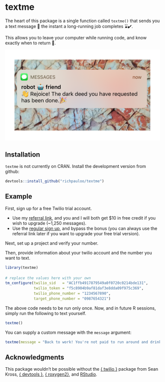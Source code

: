 
<!-- README.md is generated from README.Rmd. Please edit that file -->

# textme

<!-- badges: start -->

<!-- badges: end -->

The heart of this package is a single function called `textme()` that
sends you a text message 📱 the instant a long-running job completes ⌛✔️.

This allows you to leave your computer while running code, and know
exactly when to return 🎉.

![](https://github.com/richpauloo/junkyard/blob/master/img/textme.png?raw=true)

## Installation

<!-- You can install the released version of textme from [CRAN](https://CRAN.R-project.org) with: -->

<!-- ``` r -->

<!-- install.packages("textme") -->

<!-- ``` -->

`textme` is not currently on CRAN. Install the development version from
github:

``` r
devtools::install_github("richpauloo/textme")
```

## Example

First, sign up for a free Twilio trial account.

  - Use my [referral link](https://www.twilio.com/referral/rIaK9w), and
    you and I will both get $10 in free credit if you wish to upgrade
    (\~1,250 messages).  
  - Use the [regular sign up](https://www.twilio.com/), and bypass the
    bonus (you can always use the referral link later if you want to
    upgrade your free trial version).

Next, set up a project and verify your number.

Then, provide information about your twilio account and the number you
want to text.

``` r
library(textme)

# replace the values here with your own
tm_configure(twilio_sid   = "AC1ffb4917879549a0f0720c0214bde131",
             twilio_token = "f5c8904b9af81daf3e8dda09f975c369",
             twilio_phone_number = "1234567890",
             target_phone_number = "0987654321")
```

The above code needs to be run only once. Now, and in future R sessions,
simply run the following to text yourself.

``` r
textme()
```

You can supply a custom message with the `message` argument:

``` r
textme(message = "Back to work! You're not paid to run around and drink coffee all day!")
```

## Acknowledgments

This package wouldn’t be possible without the [{ twilio
}](https://github.com/seankross/twilio) package from Sean Kross, [{
devtools }](https://github.com/r-lib/devtools), [{
roxygen2}](https://github.com/r-lib/roxygen2), and
[RStudio](https://www.rstudio.com/).
